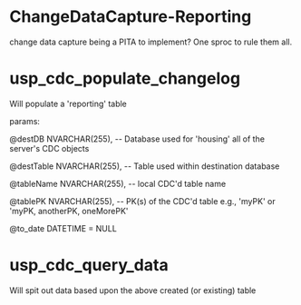 # ChangeDataCapture-Reporting

change data capture being a PITA to implement? One sproc to rule them all.

# usp_cdc_populate_changelog
Will populate a 'reporting' table 

params: 

  @destDB NVARCHAR(255), -- Database used for 'housing' all of the server's CDC objects 
  
  @destTable NVARCHAR(255), -- Table used within destination database
  
  @tableName NVARCHAR(255),  -- local CDC'd table name
  
  @tablePK NVARCHAR(255), -- PK(s) of the CDC'd table e.g., 'myPK' or 'myPK, anotherPK, oneMorePK'
  
  @to_date DATETIME = NULL

# usp_cdc_query_data
Will spit out data based upon the above created (or existing) table

